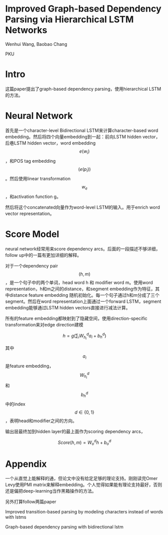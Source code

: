 # Improved Graph-based Dependency Parsing via Hierarchical LSTM Networks

Wenhui Wang, Baobao Chang

PKU

# Intro

这篇paper提出了graph-based dependency parsing，使用hierarchical LSTM的方法。

# Neural Network

首先是一个character-level Bidirectional LSTM来计算character-based word embedding。然后将四个向量embedding到一起：前向LSTM hidden vector，后巷LSTM hidden vector，word embedding $$e(w_i)$$，和POS tag embedding $$(e(p_i))$$。然后使用linear transformation $$w_e$$，和activation function g。

然后将这个concatenated向量作为word-level LSTM的输入。用于enrich word vector representation。

# Score Model

neural network经常用来score dependency arcs。后面的一段描述不够详细，follow up中的一篇有更加详细的解释。

对于一个dependency pair $$(h,m)$$，是一个句子中的两个单词，head word h 和 modifier word m。使用word representation，h和m之间的distance，和segment embedding作为特征，其中distance feature embedding 随机初始化。每一个句子通过h和m分成了三个segment。然后在word representation上面通过一个forward LSTM，segment embedding能够通过LSTM hidden vectors直接进行减法计算。

所有的feature embedding都映射到了隐藏空间，使用direction-specific transformation来对edge direction建模

$$h = g(\sum_i W_{h_i}^d a_i + b_h^d)$$

其中$$a_i$$是feature embedding，$$W_{h_i}^d$$和$$b_h^d$$中的index $$d \in \{ 0, 1\}$$，表明head和modifier之间的方向。

输出层最终加到hidden layer的最上面作为scoring dependency arcs，

$$Score(h,m) = W_o^d h + b_o^d$$

# Appendix

一个从直觉上能解释的通，但论文中没有给定足够的理论支持。刚刚读完Omer Levy使用PMI matrix来解释embedding。个人觉得如果能有理论支持最好，否则还是偏把deep-learning当作黑箱操作的方法。

另外打算follow两篇paper

Improved transition-based parsing by modeling characters instead of words with lstms

Graph-based dependency parsing with bidirectional lstm